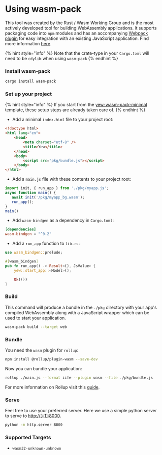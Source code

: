 # Using wasm-pack

This tool was created by the Rust / Wasm Working Group and is the most actively developed tool for building WebAssembly applications. It supports packaging code into `npm` modules and has an accompanying [Webpack plugin](https://github.com/wasm-tool/wasm-pack-plugin) for easy integration with an existing JavaScript application. Find more information [here](https://rustwasm.github.io/docs/wasm-pack/introduction.html).

{% hint style="info" %}
Note that the crate-type in your `Cargo.toml` will need to be `cdylib` when using `wasm-pack`
{% endhint %}

### Install wasm-pack

```bash
cargo install wasm-pack
```

### Set up your project

{% hint style="info" %}
If you start from the [yew-wasm-pack-minimal](https://github.com/yewstack/yew-wasm-pack-minimal) template, these setup steps are already taken care of.
{% endhint %}

* Add a minimal `index.html` file to your project root:
```html
<!doctype html>
<html lang="en">
    <head>
        <meta charset="utf-8" />
        <title>Yew</title>
    </head>
    <body>
        <script src="pkg/bundle.js"></script>
    </body>
</html>
```

* Add a `main.js` file with these contents to your project root:
```javascript
import init, { run_app } from './pkg/myapp.js';
async function main() {
   await init('/pkg/myapp_bg.wasm');
   run_app();
}
main()
```

* Add `wasm-bindgen` as a dependency in `Cargo.toml`:
```toml
[dependencies]
wasm-bindgen = "^0.2"
```

* Add a `run_app` function to `lib.rs`:
```rust
use wasm_bindgen::prelude;

#[wasm_bindgen]
pub fn run_app() -> Result<(), JsValue> {
    yew::start_app::<Model>();

    Ok(())
}
```

### Build

This command will produce a bundle in the `./pkg` directory with your app's compiled WebAssembly along with a JavaScript wrapper which can be used to start your application.

```bash
wasm-pack build --target web
```

### Bundle

You need the `wasm` plugin for `rollup`:

```bash
npm install @rollup/plugin-wasm --save-dev
```

Now you can bundle your application:

```bash
rollup ./main.js --format iife --plugin wasm --file ./pkg/bundle.js
```

For more information on Rollup visit this [guide](https://rollupjs.org/guide/en/#quick-start).

### Serve

Feel free to use your preferred server. Here we use a simple python server to serve to [http://\[::1\]:8000](http://[::1]:8000).

```bash
python -m http.server 8000
```

### Supported Targets

* `wasm32-unknown-unknown`

